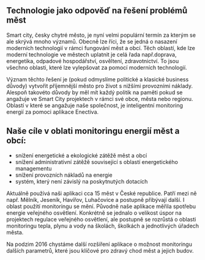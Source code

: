 ## Technologie jako odpověď na řešení problémů měst

Smart city, česky chytré město, je nyní velmi populární termín za kterým se ale skrývá mnoho významů. Obecně lze říci, že se jedná o nasazení moderních technologií v rámci fungování měst a obcí. Těch oblastí, kde lze moderní technologie ve městech uplatnit je celá řada např.doprava, energetika, odpadové hospodářství, osvěltení, zdravotnictví. To jsou všechno oblasti, které lze vylepšovat za pomocí moderních technologií.

Význam těchto řešení je (pokud odmyslíme politické a klasické business důvody) vytvořit příjemnější město pro život s nižšími provozními náklady. Alespoň takovéto důvody by měl mít každý politik na paměti pokud se angažuje ve Smart City projektech v rámci své obce, města nebo regionu. Oblastí v které se angažuje naše společnost, je inteligentní monitoring energií za pomoci aplikace Enectiva.

## Naše cíle v oblati monitoringu energií měst a obcí:

- snížení energetické a ekologické zátěžě měst a obcí
- snížení administrativní zátěžě související s oblastí energetického managementu
- snížení provozních nákladů na energie
- systém, který není závislý na poskytnutých dotacích

Aktuálně používá naši aplikaci cca 15 měst v České republice. Patří mezi ně např. Mělník, Jeseník, Havířov, Luhačovice a postupně přibývají další. I oblast použití monitoringu se mění. Původně naše aplikace měřila spotřebu energie veřejného osvětlení. Konkrétně se jednalo o velikost úspor na projektech regulace veřejného osvětlení, ale postupně se rozrůstá o oblasti monitoringu tepla, plynu a vody na školách, školkách a jednotlivých úřadech města. 

Na podzim 2016 chystáme další rozšíření aplikace o možnost monitoringu dalších parametrů, které jsou klíčové pro zdravý chod měst a jejich budov.
